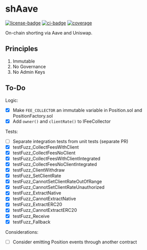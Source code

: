 # shAave

[![license-badge](https://img.shields.io/badge/license-MIT-yellow)](https://github.com/chainrule-labs/shaave-contracts/blob/main/LICENSE.md)
[![ci-badge](https://img.shields.io/github/actions/workflow/status/chainrule-labs/shaave-contracts/ci.yml?branch=main&logo=github&label=CI)](https://github.com/chainrule-labs/shaave-contracts/actions)
[![coverage](https://img.shields.io/codecov/c/github/chainrule-labs/shaave-contracts?token=K4Q3GAWUPJ&label=coverage&logo=codecov)](https://codecov.io/gh/chainrule-labs/shaave-contracts)

On-chain shorting via Aave and Uniswap.

## Principles

1. Immutable
2. No Governance
3. No Admin Keys

## To-Do

Logic:

-   [x] Make `FEE_COLLECTOR` an immutable variable in Position.sol and PositionFactory.sol
-   [x] Add `owner()` and `clientRate()` to IFeeCollector

Tests:

-   [ ] Separate integration tests from unit tests (separate PR)
-   [x] testFuzz_CollectFeesWithClient
-   [x] testFuzz_CollectFeesNoClient
-   [x] testFuzz_CollectFeesWithClientIntegrated
-   [x] testFuzz_CollectFeesNoClientIntegrated
-   [x] testFuzz_ClientWithdraw
-   [x] testFuzz_SetClientRate
-   [x] testFuzz_CannotSetClientRateOutOfRange
-   [x] testFuzz_CannotSetClientRateUnauthorized
-   [x] testFuzz_ExtractNative
-   [x] testFuzz_CannotExtractNative
-   [x] testFuzz_ExtractERC20
-   [x] testFuzz_CannotExtractERC20
-   [x] testFuzz_Receive
-   [x] testFuzz_Fallback

Considerations:

-   [ ] Consider emitting Position events through another contract
